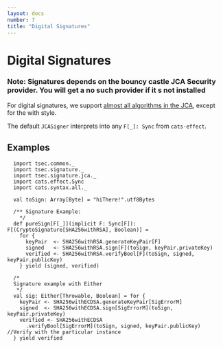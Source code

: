 ```yaml
---
layout: docs
number: 7
title: "Digital Signatures"
---
```


# Digital Signatures

### Note: Signatures depends on the bouncy castle JCA Security provider. You will get a no such provider if it s not installed

For digital signatures, we support [almost all algorithms in the JCA](https://docs.oracle.com/javase/8/docs/technotes/guides/security/StandardNames.html#Signature),
except for the <digest>with<encryption> style.

The default `JCASigner` interprets into any `F[_]: Sync` from `cats-effect`.

## Examples

```tut:silent
  import tsec.common._
  import tsec.signature._
  import tsec.signature.jca._
  import cats.effect.Sync
  import cats.syntax.all._

  val toSign: Array[Byte] = "hiThere!".utf8Bytes

  /** Signature Example:
    */
  def pureSign[F[_]](implicit F: Sync[F]): F[(CryptoSignature[SHA256withRSA], Boolean)] =
    for {
      keyPair  <- SHA256withRSA.generateKeyPair[F]
      signed   <- SHA256withRSA.sign[F](toSign, keyPair.privateKey)
      verified <- SHA256withRSA.verifyBool[F](toSign, signed, keyPair.publicKey)
    } yield (signed, verified)

  /*
  Signature example with Either
   */
  val sig: Either[Throwable, Boolean] = for {
    keyPair <- SHA256withECDSA.generateKeyPair[SigErrorM]
    signed  <- SHA256withECDSA.sign[SigErrorM](toSign, keyPair.privateKey)
    verified <- SHA256withECDSA
      .verifyBool[SigErrorM](toSign, signed, keyPair.publicKey) //Verify with the particular instance
  } yield verified
```
